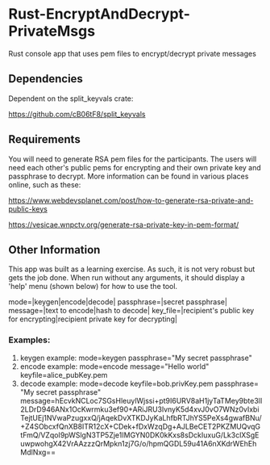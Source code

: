 # Rust-EncryptAndDecrypt-PrivateMsgs
Rust console app that uses pem files to encrypt/decrypt private messages

## Dependencies
Dependent on the split_keyvals crate: 

https://github.com/cB06tF8/split_keyvals

## Requirements
You will need to generate RSA pem files for the participants. The users will need each other's public pems for encrypting and their 
own private key and passphrase to decrypt. More information can be found in various places online, such as these:

https://www.webdevsplanet.com/post/how-to-generate-rsa-private-and-public-keys

https://vesicae.wnpctv.org/generate-rsa-private-key-in-pem-format/

## Other Information
This app was built as a learning exercise. As such, it is not very robust but gets the job done. When run without any arguments, it 
should display a 'help' menu (shown below) for how to use the tool.

mode=|keygen|encode|decode|
passphrase=|secret passphrase|
message=|text to encode|hash to decode|
key_file=|recipient's public key for encrypting|recipient private key for decrypting|
### Examples:
1. keygen example: mode=keygen passphrase="My secret passphrase"
2. encode example: mode=encode message="Hello world" keyfile=alice_pubKey.pem
3. decode example: mode=decode keyfile=bob.privKey.pem passphrase= "My secret passphrase" message=hEcvkNCLoc7SGsHleuylWjssi+pt9I6URV8aH1jyTaTMey9bte3lI2LDrD946ANx1OcKwrmku3ef90+ARiJRU3lvnyK5d4xvJ0vO7WNz0vIxbiTejtUEj1NVwaPzugxxQ/jAqekDvXTKDJyKaLhfbRTJhYS5PeXs4gwafBNu/+Z4SObcxfQnXB8ITR12cX+CDek+fDxWzqDg+AJLBeCET2PKZMUQvqGtFmQ/VZqoI9pWSlgN3TP5Zje1IMGYN0DK0kKxs8sDckIuxuG/Lk3clXSgEuwpwohgX42VrAAzzzQrMpkn1zj7G/o/hpmQGDL59u41A6nXKdrWEhEhMdlNxg==
